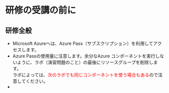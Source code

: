 # 研修の受講の前に

## 研修全般
- Microsoft Azureへは、Azure Pass（サブスクリプション）を利用してアクセスします。
- Azure Passの使用量に注意します。余分なAzure コンポーネントを実行しないように、ラボ（演習問題のこと）の最後にリソースグループを削除します。<br>ラボによっては、<font color='Red'>次のラボでも同じコンポーネントを使う場合もある</font>ので注意してください。
- 
